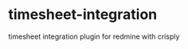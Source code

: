 timesheet-integration
=====================

timesheet integration plugin for redmine with crisply


